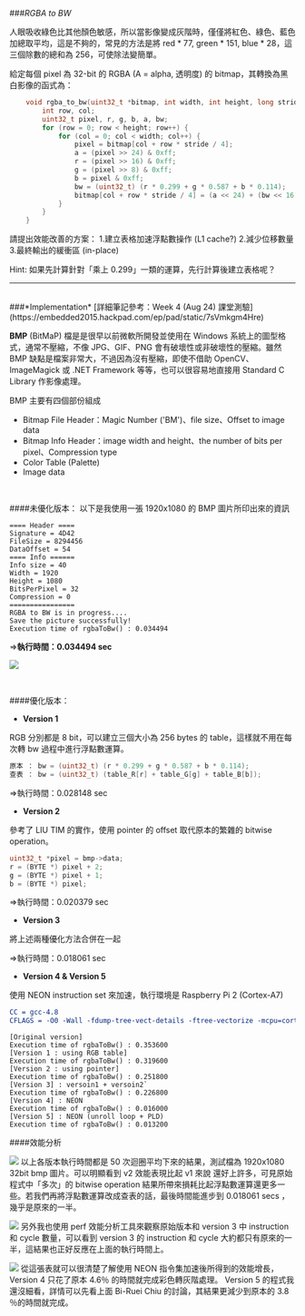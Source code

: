 ###*RGBA to BW*

人眼吸收綠色比其他顏色敏感，所以當影像變成灰階時，僅僅將紅色、綠色、藍色加總取平均，這是不夠的，常見的方法是將 red * 77, green * 151, blue * 28，這三個除數的總和為 256，可使除法變簡單。

給定每個 pixel 為 32-bit 的 RGBA (A = alpha, 透明度) 的 bitmap，其轉換為黑白影像的函式為：
```c
    void rgba_to_bw(uint32_t *bitmap, int width, int height, long stride) {
        int row, col;
        uint32_t pixel, r, g, b, a, bw;
        for (row = 0; row < height; row++) {
            for (col = 0; col < width; col++) {
                pixel = bitmap[col + row * stride / 4];
                a = (pixel >> 24) & 0xff;
                r = (pixel >> 16) & 0xff;
                g = (pixel >> 8) & 0xff;
                b = pixel & 0xff;
                bw = (uint32_t) (r * 0.299 + g * 0.587 + b * 0.114);
                bitmap[col + row * stride / 4] = (a << 24) + (bw << 16) + (bw << 8) + (bw);
            }
        }
    }
```

請提出效能改善的方案：
1.建立表格加速浮點數操作 (L1 cache?)
2.減少位移數量
3.最終輸出的緩衝區 (in-place)

Hint: 如果先計算針對「乘上 0.299」一類的運算，先行計算後建立表格呢？
<br />
***
<br />
###*Implementation*
[詳細筆記參考：Week 4 (Aug 24) 課堂測驗](https://embedded2015.hackpad.com/ep/pad/static/7sVmkgm4Hre)

**BMP** (BitMaP) 檔是是很早以前微軟所開發並使用在 Windows 系統上的圖型格式，通常不壓縮，不像 JPG、GIF、PNG 會有破壞性或非破壞性的壓縮。雖然 BMP 缺點是檔案非常大，不過因為沒有壓縮，即使不借助 OpenCV、ImageMagick 或 .NET Framework 等等，也可以很容易地直接用 Standard C Library 作影像處理。

BMP 主要有四個部份組成

*   Bitmap File Header：Magic Number ('BM')、file size、Offset to image data
*   Bitmap Info Header：image width and height、the number of bits per pixel、Compression type
*   Color Table (Palette)
*   Image data

<br />

####未優化版本：
以下是我使用一張 1920x1080 的 BMP 圖片所印出來的資訊
```
==== Header ====
Signature = 4D42
FileSize = 8294456 
DataOffset = 54 
==== Info ======
Info size = 40 
Width = 1920 
Height = 1080 
BitsPerPixel = 32 
Compression = 0 
================
RGBA to BW is in progress....
Save the picture successfully!
Execution time of rgbaToBw() : 0.034494
```
=>**執行時間：0.034494 sec**

![](https://raw.githubusercontent.com/charles620016/embedded-summer2015/master/RGBAtoBW/pictures/screenshot/sample_bw.png)

<br />

####優化版本：

*  **Version 1**

RGB 分別都是 8 bit，可以建立三個大小為 256 bytes 的 table，這樣就不用在每次轉 bw 過程中進行浮點數運算。
```c
原本 ： bw = (uint32_t) (r * 0.299 + g * 0.587 + b * 0.114);
查表 ： bw = (uint32_t) (table_R[r] + table_G[g] + table_B[b]);
```
=>執行時間：0.028148 sec

*  **Version 2**

參考了 LIU TIM 的實作，使用 pointer 的 offset 取代原本的繁雜的 bitwise operation。
```c
uint32_t *pixel = bmp->data;
r = (BYTE *) pixel + 2;
g = (BYTE *) pixel + 1;
b = (BYTE *) pixel;
```
=>執行時間：0.020379 sec

*  **Version 3**

將上述兩種優化方法合併在一起

=>執行時間：0.018061 sec

*  **Version 4 & Version 5**

使用 NEON instruction set 來加速，執行環境是 Raspberry Pi 2 (Cortex-A7)

```cmake
CC = gcc-4.8
CFLAGS = -O0 -Wall -fdump-tree-vect-details -ftree-vectorize -mcpu=cortex-a7 -mfpu=neon-vfpv4 -mfloat-abi=hard
```
```
[Original version]
Execution time of rgbaToBw() : 0.353600 
[Version 1 : using RGB table]
Execution time of rgbaToBw() : 0.319600 
[Version 2 : using pointer]
Execution time of rgbaToBw() : 0.251800 
[Version 3] : versoin1 + versoin2`
Execution time of rgbaToBw() : 0.226800 
[Version 4] : NEON
Execution time of rgbaToBw() : 0.016000 
[Version 5] : NEON (unroll loop + PLD)
Execution time of rgbaToBw() : 0.013200 
```

####效能分析

![](https://raw.githubusercontent.com/charles620016/embedded-summer2015/master/RGBAtoBW/pictures/screenshot/01.png)
以上各版本執行時間都是 50 次迴圈平均下來的結果，測試檔為 1920x1080 32bit bmp 圖片。可以明顯看到 v2 效能表現比起 v1 來說 還好上許多，可見原始程式中「多次」的 bitwise operation 結果所帶來損耗比起浮點數運算還更多一些。若我們再將浮點數運算改成查表的話，最後時間能進步到 0.018061 secs ，幾乎是原來的一半。

![](https://raw.githubusercontent.com/charles620016/embedded-summer2015/master/RGBAtoBW/pictures/screenshot/02.png)
另外我也使用 perf 效能分析工具來觀察原始版本和 version 3 中 instruction 和 cycle 數量，可以看到 version 3 的  instruction 和 cycle 大約都只有原來的一半，這結果也正好反應在上面的執行時間上。

![](https://raw.githubusercontent.com/charles620016/embedded-summer2015/master/RGBAtoBW/pictures/screenshot/03.png)
從這張表就可以很清楚了解使用 NEON 指令集加速後所得到的效能增長， Version 4 只花了原本 4.6％ 的時間就完成彩色轉灰階處理。
Version 5 的程式我還沒細看，詳情可以先看上面 Bi-Ruei Chiu 的討論，其結果更減少到原本的 3.8 ％的時間就完成。

